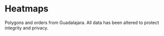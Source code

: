 # Heatmaps

Polygons and orders from Guadalajara. All data has been altered to protect integrity and privacy.
